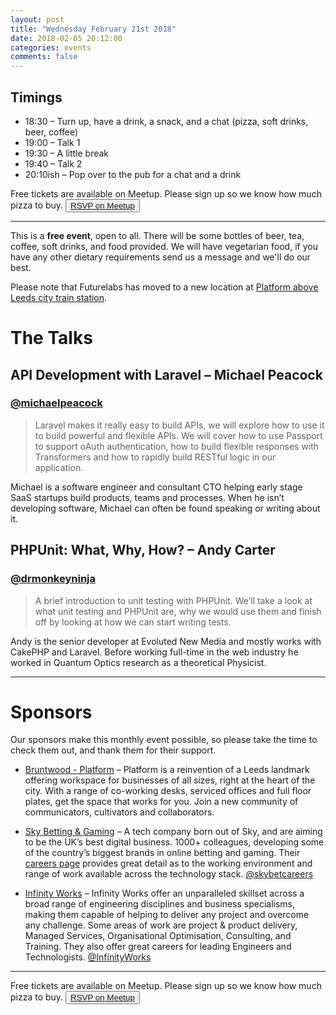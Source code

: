 ```yaml
---
layout: post
title: "Wednesday February 21st 2018"
date: 2018-02-05 20:12:00
categories: events
comments: false
---
```


## Timings

* 18:30 – Turn up, have a drink, a snack, and a chat (pizza, soft drinks, beer, coffee)
* 19:00 – Talk 1
* 19:30 – A little break
* 19:40 – Talk 2
* 20:10ish – Pop over to the pub for a chat and a drink

Free tickets are available on Meetup. Please sign up so we know how much pizza to buy. <button>[RSVP on Meetup](https://www.meetup.com/leedsphp/events/246435791/)</button>

<hr/>

This is a **free event**, open to all. There will be some bottles of beer, tea, coffee, soft drinks, and food provided. We will have vegetarian food, if you have any other dietary requirements send us a message and we'll do our best.

Please note that Futurelabs has moved to a new location at [Platform above Leeds city train station](https://bruntwood.co.uk/our-locations/leeds/platform/).

# The Talks

## API Development with Laravel – Michael Peacock

### [@michaelpeacock](https://twitter.com/michaelpeacock)

> Laravel makes it really easy to build APIs, we will explore how to use it to build powerful and flexible APIs. We will cover how to use Passport to support oAuth authentication, how to build flexible responses with Transformers and how to rapidly build RESTful logic in our application.

Michael is a software engineer and consultant CTO helping early stage SaaS startups build products, teams and processes. When he isn’t developing software, Michael can often be found speaking or writing about it.

## PHPUnit: What, Why, How? – Andy Carter

### [@drmonkeyninja](https://twitter.com/drmonkeyninja)

> A brief introduction to unit testing with PHPUnit. We’ll take a look at what unit testing and PHPUnit are, why we would use them and finish off by looking at how we can start writing tests.

Andy is the senior developer at Evoluted New Media and mostly works with CakePHP and Laravel. Before working full-time in the web industry he worked in Quantum Optics research as a theoretical Physicist.

<hr/>

# Sponsors

Our sponsors make this monthly event possible, so please take the time to check them out, and thank them for their support.

* [Bruntwood - Platform](https://bruntwood.co.uk/our-locations/leeds/platform/) – Platform is a reinvention of a Leeds landmark offering workspace for businesses of all sizes, right at the heart of the city. With a range of co-working desks, serviced offices and full floor plates, get the space that works for you. Join a new community of communicators, cultivators and collaborators.

* [Sky Betting & Gaming](http://skybetcareers.com/about-us) – A tech company born out of Sky, and are aiming to be the UK’s best digital business. 1000+ colleagues, developing some of the country’s biggest brands in online betting and gaming. Their [careers page](http://skybetcareers.com/) provides great detail as to the working environment and range of work available across the technology stack. [@skybetcareers](https://twitter.com/skybetcareers)

* [Infinity Works](https://www.infinityworks.com/) – Infinity Works offer an unparalleled skillset across a broad range of engineering disciplines and business specialisms, making them capable of helping to deliver any project and overcome any challenge. Some areas of work are project & product delivery, Managed Services, Organisational Optimisation, Consulting, and Training. They also offer great careers for leading Engineers and Technologists. [@InfinityWorks](https://twitter.com/InfinityWorks)

<hr/>

Free tickets are available on Meetup. Please sign up so we know how much pizza to buy. <button>[RSVP on Meetup](https://www.meetup.com/leedsphp/events/246435791/)</button>
